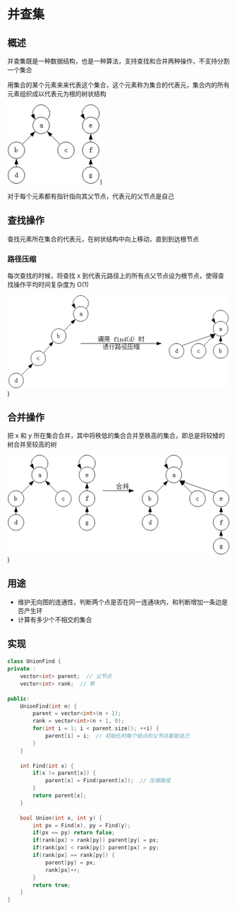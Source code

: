 # 并查集

## 概述

并查集既是一种数据结构，也是一种算法，支持查找和合并两种操作，不支持分割一个集合

用集合的某个元素来来代表这个集合，这个元素称为集合的代表元，集合内的所有元素组织成以代表元为根的树状结构

![](../Picture/DataStruct/unionfind/01.png))

对于每个元素都有指针指向其父节点，代表元的父节点是自己

## 查找操作

查找元素所在集合的代表元，在树状结构中向上移动，直到到达根节点

### 路径压缩

每次查找的时候，将查找 x 到代表元路径上的所有点父节点设为根节点，使得查找操作平均时间复杂度为 O(1)

![](../Picture/DataStruct/unionfind/02.png))

## 合并操作

把 x 和 y 所在集合合并，其中将秩低的集合合并至秩高的集合，即总是将较矮的树合并至较高的树

![](../Picture/DataStruct/unionfind/03.png))

## 用途

- 维护无向图的连通性，判断两个点是否在同一连通块内，和判断增加一条边是否产生环
- 计算有多少个不相交的集合

## 实现

```cpp
class UnionFind {
private :
    vector<int> parent;  // 父节点
    vector<int> rank;  // 秩

public:
    UnionFind(int n) {
        parent = vector<int>(n + 1);
        rank = vector<int>(n + 1, 0);
        for(int i = 1; i < parent.size(); ++i) {
            parent[i] = i;  // 初始化时每个结点的父节点都是自己
        }
    }

    int Find(int x) {
        if(x != parent[x]) {
            parent[x] = Find(parent[x]);  // 压缩路径
        }
        return parent[x]; 
    }

    bool Union(int x, int y) {
        int px = Find(x), py = Find(y);
        if(px == py) return false;
        if(rank[px] > rank[py]) parent[py] = px;
        if(rank[px] < rank[py]) parent[px] = py;
        if(rank[px] == rank[py]) {
            parent[py] = px;
            rank[px]++;
        }
        return true;
    }
}
```